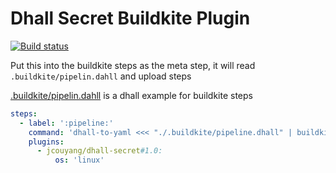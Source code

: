 # Dhall Secret Buildkite Plugin

[![Build status](https://badge.buildkite.com/5178e1b291f93933bc2dd28a1451277e231144dfb73b2b1d71.svg)](https://buildkite.com/jcouyang/dhall-buildkite-plugin)

Put this into the buildkite steps as the meta step, it will read `.buildkite/pipelin.dahll` and upload steps

[.buildkite/pipelin.dahll](https://github.com/jcouyang/dhall-buildkite-plugin/blob/master/.buildkite/pipeline.dhall) is a dhall example for buildkite steps

```yaml
steps:
  - label: ':pipeline:'
    command: 'dhall-to-yaml <<< "./.buildkite/pipeline.dhall" | buildkite-agent pipeline upload'
    plugins:
      - jcouyang/dhall-secret#1.0:
          os: 'linux'
```
